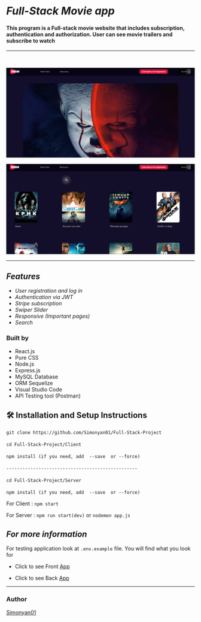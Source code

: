 # _Full-Stack Movie app_

#### This program is a Full-stack movie website that includes subscription, <br/>authentication and authorization. User can see movie trailers and subscribe to watch

---

<br/>

![IMG](/Client/public/Assets/project.png)

![IMG](/Client/public/Assets/Screenshot_3.png)

---

## _Features_

- _User registration and log in_
- _Authentication via JWT_
- _Stripe subscription_
- _Swiper Slider_
- _Responsive (Important pages)_
- _Search_

### Built by

- React.js
- Pure CSS
- Node.js
- Express.js
- MySQL Database
- ORM Sequelize
- Visual Studio Code
- API Testing tool (Postman)

## 🛠 Installation and Setup Instructions

```
git clone https://github.com/Simonyan01/Full-Stack-Project

cd Full-Stack-Project/Client

npm install (if you need, add  --save  or --force)

-------------------------------------------------

cd Full-Stack-Project/Server

npm install (if you need, add  --save  or --force)
```

For Client : `npm start`

For Server : `npm run start(dev)` or `nodemon app.js`

## _For more information_

For testing application look at ```.env.example``` file.
You will find what you look for

- Click to see Front [App](https://github.com/Simonyan01/Full-Stack-Project/tree/main/Client)

- Click to see Back [App](https://github.com/Simonyan01/Full-Stack-Project/tree/main/Server)
---
### Author
[Simonyan01](https://github.com/Simonyan01)

